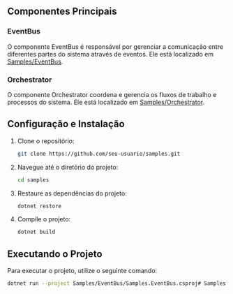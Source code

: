 
## Componentes Principais

### EventBus

O componente EventBus é responsável por gerenciar a comunicação entre diferentes partes do sistema através de eventos. Ele está localizado em [Samples/EventBus](Samples/EventBus).

### Orchestrator

O componente Orchestrator coordena e gerencia os fluxos de trabalho e processos do sistema. Ele está localizado em [Samples/Orchestrator](Samples/Orchestrator).

## Configuração e Instalação

1. Clone o repositório:
    ```sh
    git clone https://github.com/seu-usuario/samples.git
    ```

2. Navegue até o diretório do projeto:
    ```sh
    cd samples
    ```

3. Restaure as dependências do projeto:
    ```sh
    dotnet restore
    ```

4. Compile o projeto:
    ```sh
    dotnet build
    ```

## Executando o Projeto

Para executar o projeto, utilize o seguinte comando:

```sh
dotnet run --project Samples/EventBus/Samples.EventBus.csproj# Samples
